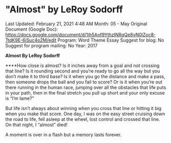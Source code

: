 # "Almost" by LeRoy Sodorff

Last Updated: February 21, 2021 4:48 AM
Month: 05 - May
Original Document (Google Doc): https://docs.google.com/document/d/1ih5Aof9YthzINRqQe8yN0lZoc8-TtdK9E-6iSuc4o2M/edit
Program: Word Theme Essay
Suggest for blog: No
Suggest for program mailing: No
Year: 2017

**Almost By LeRoy Sodorff**

****How close is almost? Is it inches away from a goal and not crossing that line? Is it rounding second and you’re ready to go all the way but you don’t make it to third base? Is it when you go the distance and make a pass, then someone drops the ball and you fail to score? Or is it when you’re out there running in the human race, jumping over all the obstacles that life puts in your path, then in the final stretch you pull up short and your only excuse is “I’m lame?”

But life isn’t always about winning when you cross that line or hitting it big when you make that score. One day, I was on the easy street cruising down the road to life, fell asleep at the wheel, lost control and crossed that line. On that night, I “almost” died!

A moment is over in a flash but a memory lasts forever.